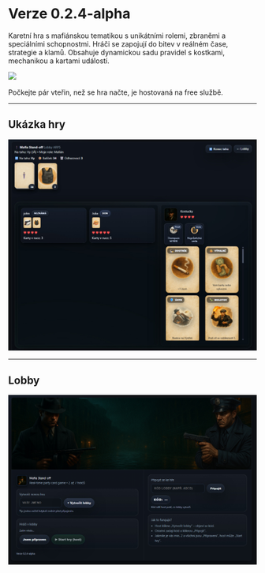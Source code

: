 # Verze 0.2.4-alpha
Karetní hra s mafiánskou tematikou s unikátními rolemi, zbraněmi a speciálními schopnostmi. Hráči se zapojují do bitev v reálném čase, strategie a klamů. Obsahuje dynamickou sadu pravidel s kostkami, mechanikou a kartami událostí.

<a href="https://mafiacardgame.onrender.com/" target="_blank">
  <img src="https://img.shields.io/badge/Play%20Now-%F0%9F%8E%AE-blue?style=for-the-badge" />
</a>

Počkejte pár vteřin, než se hra načte, je hostovaná na free službě.

---

## Ukázka hry
![Ukázka hry](readme/game.jpg)

---

## Lobby
![Lobby](readme/lobby.jpg)
